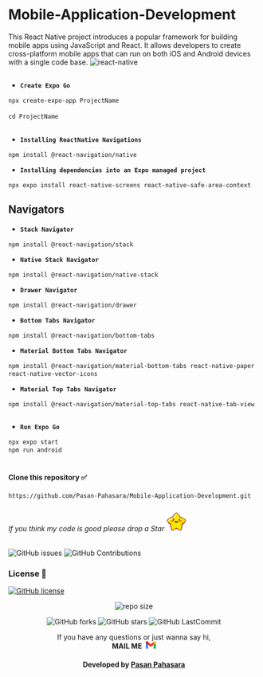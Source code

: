 # Mobile-Application-Development

This React Native project introduces a popular framework for building mobile apps using JavaScript and React. It allows developers to create cross-platform mobile apps that can run on both iOS and Android devices with a single code base.
![react-native](https://github.com/Pasan-Pahasara/Mobile-Application-Development/assets/88943660/a62b2bd5-5d42-4b49-84b2-14d0e7d4cfd3)


##
- **`Create Expo Go`**
```
npx create-expo-app ProjectName

cd ProjectName
```

##
- **`Installing ReactNative Navigations`**
```
npm install @react-navigation/native
```

- **`Installing dependencies into an Expo managed project`**
```
npx expo install react-native-screens react-native-safe-area-context
```
##
## Navigators
- **`Stack Navigator`**
```
npm install @react-navigation/stack
```
- **`Native Stack Navigator`**
```
npm install @react-navigation/native-stack
```
- **`Drawer Navigator`**
```
npm install @react-navigation/drawer
```
- **`Bottom Tabs Navigator`**
```
npm install @react-navigation/bottom-tabs
```
- **`Material Bottom Tabs Navigator`**
```
npm install @react-navigation/material-bottom-tabs react-native-paper react-native-vector-icons
```
- **`Material Top Tabs Navigator`**
```
npm install @react-navigation/material-top-tabs react-native-tab-view
```
##

- **`Run Expo Go`**
```
npx expo start
npm run android  
```

#  
#### Clone this repository ✅
```md
https://github.com/Pasan-Pahasara/Mobile-Application-Development.git
```
###                                              
###### If you think my code is good please drop a Star <img src="https://github.com/Pasan-Pahasara/md-alpha/blob/main/star.webp" width="40px">

![GitHub issues](https://img.shields.io/github/issues/Pasan-Pahasara/Mobile-Application-Development?&labelColor=black&color=eb3b5a&label=Issues&logo=issues&logoColor=black&style=for-the-badge)
![GitHub Contributions](https://img.shields.io/github/contributors/Pasan-Pahasara/Mobile-Application-Development?&labelColor=black&color=8854d0&style=for-the-badge)

### License 📝
[![GitHub license](https://img.shields.io/github/license/Pasan-Pahasara/Mobile-Application-Development?&labelColor=black&color=3867d6&style=for-the-badge)](https://github.com/Pasan-Pahasara/REST-API/blob/main/License)

<div align="center">

![repo size](https://img.shields.io/github/repo-size/Pasan-Pahasara/Mobile-Application-Development?label=Repo%20Size&style=for-the-badge&labelColor=black&color=20bf6b)
 
![GitHub forks](https://img.shields.io/github/forks/Pasan-Pahasara/Mobile-Application-Development?&labelColor=black&color=0fb9b1&style=for-the-badge)
![GitHub stars](https://img.shields.io/github/stars/Pasan-Pahasara/Mobile-Application-Development?&labelColor=black&color=f7b731&style=for-the-badge)
![GitHub LastCommit](https://img.shields.io/github/last-commit/Pasan-Pahasara/Mobile-Application-Development?logo=github&labelColor=black&color=d1d8e0&style=for-the-badge)

</div>

<div align="center"> 
If you have any questions or just wanna say hi, <br><b>MAIL ME</b>&nbsp;
  <a href="mailto:pasanpahasara7788@gmail.com">
      <img width="20px" src="https://github.com/Pasan-Pahasara/md-alpha/blob/main/gmail.svg" />
  </a></p>
 
 </div>

<div align="center"> 
 
#### Developed by [Pasan Pahasara](https://github.com/Pasan-Pahasara/) 
</div>

